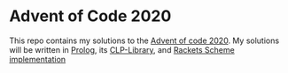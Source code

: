 # Advent of Code 2020
This repo contains my solutions to the  [Advent of code 2020](https://adventofcode.com/).
My solutions will be written in [Prolog](https://www.swi-prolog.org/), its [CLP-Library](https://www.swi-prolog.org/pldoc/man?section=clp), and [Rackets Scheme implementation](https://racket-lang.org/)
